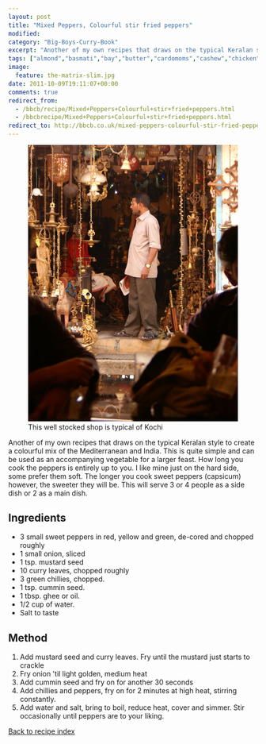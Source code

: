 ```yaml
---
layout: post
title: "Mixed Peppers, Colourful stir fried peppers"
modified:
category: "Big-Boys-Curry-Book"
excerpt: "Another of my own recipes that draws on the typical Keralan style to create a"
tags: ["almond","basmati","bay","butter","cardomoms","cashew","chicken","cinnamon","cloves","cumin","ghee","lamb","mace","nuts","pepper","rice","saffron","turmeric"]
image:
  feature: the-matrix-slim.jpg
date: 2011-10-09T19:11:07+00:00
comments: true
redirect_from: 
  - /bbcb/recipe/Mixed+Peppers+Colourful+stir+fried+peppers.html
  - /bbcbrecipe/Mixed+Peppers+Colourful+stir+fried+peppers.html
redirect_to: http://bbcb.co.uk/mixed-peppers-colourful-stir-fried-peppers
---
```


<figure>
	<a href="/images/bbcb/pict2465.jpg" alt="Kochi, Cochin, Kerala, India" title="Kochi, Cochin, Kerala, India &#169; Ashley Kitson 12/09/2011"><img src="/images/bbcb/pict2465.jpg"/></a>
	<figcaption>This well stocked shop is typical of Kochi</figcaption>
</figure>

Another of my own recipes that draws on the typical Keralan style to create a colourful mix of the Mediterranean and India. This is quite simple and can be used as an accompanying vegetable for a larger feast. How long you cook the peppers is entirely up to you. I like mine just on the hard side, some prefer them soft. The longer you cook sweet peppers (capsicum) however, the sweeter they will be. This will serve 3 or 4 people as a side dish or 2 as a main dish.
        
## Ingredients
        
<ul><li>3 small sweet peppers in red, yellow and green, de-cored and chopped roughly</li><li>1 small onion, sliced</li><li>1 tsp. mustard seed</li><li>10 curry leaves, chopped roughly</li><li>3 green chillies, chopped.</li><li>1 tsp. cummin seed.</li><li>1 tbsp. ghee or oil.</li><li>1/2 cup of water.</li><li>Salt to taste</li></ul>
        
## Method

<ol><li>Add mustard seed and curry leaves. Fry until the mustard just starts to  crackle</li><li>Fry onion 'til light golden, medium heat</li><li>Add cummin seed and fry on for another 30 seconds</li><li>Add chillies and peppers, fry on for 2 minutes at high heat, stirring constantly.</li><li>Add water and salt, bring to boil, reduce heat, cover and simmer. Stir occasionally  until peppers are to your liking.</li></ol>   

<a href="/bbcb">Back to recipe index</a>      